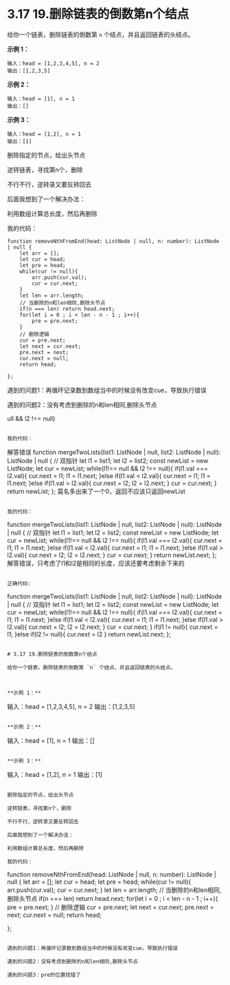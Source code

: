 ﻿

# 3.17 19.删除链表的倒数第n个结点

给你一个链表，删除链表的倒数第 `n` 个结点，并且返回链表的头结点。

 

**示例 1：**

```
输入：head = [1,2,3,4,5], n = 2
输出：[1,2,3,5]
```

**示例 2：**

```
输入：head = [1], n = 1
输出：[]
```

**示例 3：**

```
输入：head = [1,2], n = 1
输出：[1]
```

删除指定的节点，给出头节点

逆转链表，寻找第n个，删除

不行不行，逆转录又要反转回去

后面我想到了一个解决办法：

利用数组计算总长度，然后再删除

我的代码：

```
function removeNthFromEnd(head: ListNode | null, n: number): ListNode | null {
    let arr = [];
    let cur = head;
    let pre = head;
    while(cur != null){
        arr.push(cur.val);
        cur = cur.next;
    }
    let len = arr.length;
    // 当删除的n和len相同,删除头节点
    if(n === len) return head.next;
    for(let i = 0 ; i < len - n - 1 ; i++){
        pre = pre.next;
    }
    // 删除逻辑
    cur = pre.next;
    let next = cur.next;
    pre.next = next;
    cur.next = null;
    return head;
    
};
```

遇到的问题1：再循环记录数到数组当中的时候没有改变cue，导致执行错误

遇到的问题2：没有考虑到删除的n和len相同,删除头节点

ull && l2 !== null)

```

我的代码：

```
解答错误
function mergeTwoLists(list1: ListNode | null, list2: ListNode | null): ListNode | null {
    // 双指针
    let l1 = list1;
    let l2 = list2;
    const newList = new ListNode;
    let cur = newList;
    while(l1!== null && l2 !== null){
        if(l1.val === l2.val){
            cur.next = l1;
            l1 = l1.next;
        }else if(l1.val < l2.val){
             cur.next = l1;
            l1 = l1.next;
        }else if(l1.val > l2.val){
             cur.next = l2;
            l2 = l2.next;
        }
        cur = cur.next;
    }
    return newList;
};
莫名多出来了一个0，返回不应该只返回newList
```

我的代码：

```
function mergeTwoLists(list1: ListNode | null, list2: ListNode | null): ListNode | null {
    // 双指针
    let l1 = list1;
    let l2 = list2;
    const newList = new ListNode;
    let cur = newList;
    while(l1!== null && l2 !== null){
        if(l1.val === l2.val){
            cur.next = l1;
            l1 = l1.next;
        }else if(l1.val < l2.val){
             cur.next = l1;
            l1 = l1.next;
        }else if(l1.val > l2.val){
             cur.next = l2;
            l2 = l2.next;
        }
        cur = cur.next;
    }
    return newList.next;
};
解答错误，只考虑了l1和l2是相同的长度，应该还要考虑剩余下来的
```

正确代码:

```
function mergeTwoLists(list1: ListNode | null, list2: ListNode | null): ListNode | null {
    // 双指针
    let l1 = list1;
    let l2 = list2;
    const newList = new ListNode;
    let cur = newList;
    while(l1!== null && l2 !== null){
        if(l1.val === l2.val){
            cur.next = l1;
            l1 = l1.next;
        }else if(l1.val < l2.val){
             cur.next = l1;
            l1 = l1.next;
        }else if(l1.val > l2.val){
             cur.next = l2;
            l2 = l2.next;
        }
        cur = cur.next;
    }
        if(l1 != null){
            cur.next = l1;
        }else if(l2 != null){
            cur.next = l2
        }
    return newList.next;
};
```

# 3.17 19.删除链表的倒数第n个结点

给你一个链表，删除链表的倒数第 `n` 个结点，并且返回链表的头结点。

 

**示例 1：**

```
输入：head = [1,2,3,4,5], n = 2
输出：[1,2,3,5]
```

**示例 2：**

```
输入：head = [1], n = 1
输出：[]
```

**示例 3：**

```
输入：head = [1,2], n = 1
输出：[1]
```

删除指定的节点，给出头节点

逆转链表，寻找第n个，删除

不行不行，逆转录又要反转回去

后面我想到了一个解决办法：

利用数组计算总长度，然后再删除

我的代码：

```
function removeNthFromEnd(head: ListNode | null, n: number): ListNode | null {
    let arr = [];
    let cur = head;
    let pre = head;
    while(cur != null){
        arr.push(cur.val);
        cur = cur.next;
    }
    let len = arr.length;
    // 当删除的n和len相同,删除头节点
    if(n === len) return head.next;
    for(let i = 0 ; i < len - n - 1 ; i++){
        pre = pre.next;
    }
    // 删除逻辑
    cur = pre.next;
    let next = cur.next;
    pre.next = next;
    cur.next = null;
    return head;
    
};
```

遇到的问题1：再循环记录数到数组当中的时候没有改变cue，导致执行错误

遇到的问题2：没有考虑到删除的n和len相同,删除头节点

遇到的问题3：pre的位置找错了
